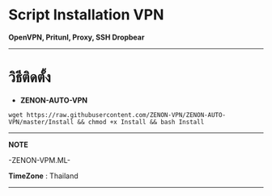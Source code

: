 # Script Installation VPN

**OpenVPN, Pritunl, Proxy, SSH Dropbear**

_________________________________________________
# วิธีติดตั้ง

- **ZENON-AUTO-VPN**
```
wget https://raw.githubusercontent.com/ZENON-VPN/ZENON-AUTO-VPN/master/Install && chmod +x Install && bash Install
```

__________________________________________________
**NOTE**

 -ZENON-VPM.ML-
 
 **TimeZone**   :  Thailand
___________________________________________________
